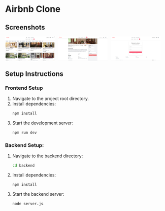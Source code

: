 # Airbnb Clone

## Screenshots


<div style="display: flex; justify-content: space-between; align-items: center;">
  <img src="./Screenshots/airbnb.png" style="width: 32%;">
  <img src="./Screenshots/airbnb_listing.png" style="width: 32%;">
  <img src="./Screenshots/airbnb_signup.png" style="width: 32%;">
</div>

## Setup Instructions

### Frontend Setup
1. Navigate to the project root directory.
2. Install dependencies:
   ```bash
   npm install
   ```
3. Start the development server: 
     ```bash
    npm run dev
    ```

### Backend Setup:

1. Navigate to the backend directory: 
    ```bash
   cd backend
   ```
2. Install dependencies: 
    ```bash
   npm install
   ```
3. Start the backend server: 
    ```bash
   node server.js
   ```